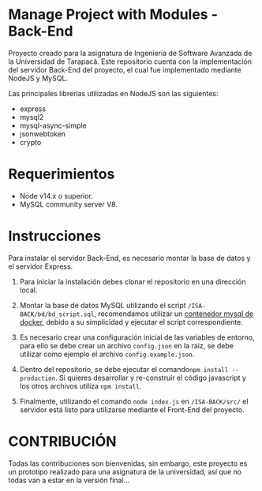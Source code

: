 # Manage Project with Modules - Back-End

Proyecto creado para la asignatura de Ingeniería de Software Avanzada de la Universidad de Tarapacá. Este repositorio cuenta con la implementación del servidor Back-End del proyecto, el cual fue implementado mediante NodeJS y MySQL.

Las principales librerías utilizadas en NodeJS son las siguientes:

* express
* mysql2
* mysql-async-simple
* jsonwebtoken
* crypto

# Requerimientos

* Node v14.x o superior.
* MySQL community server V8.

# Instrucciones

Para instalar el servidor Back-End, es necesario montar la base de datos y el servidor Express.

1. Para iniciar la instalación debes clonar el repositorio en una dirección local. 

2. Montar la base de datos MySQL utilizando el script `/ISA-BACK/bd/bd_script.sql`, recomendamos utilizar un [contenedor mysql de docker](https://hub.docker.com/_/mysql), debido a su simplicidad y ejecutar el script correspondiente.

3. Es necesario crear una configuración inicial de las variables de entorno, para ello se debe crear un archivo `config.json` en la raiz, se debe utilizar como ejemplo el archivo `config.example.json`.

4. Dentro del repositorio, se debe ejecutar el comando`npm install --production`. Si quieres desarrollar y re-construir el código javascript y los otros archivos utiliza `npm install`.

5. Finalmente, utilizando el comando `node index.js` en `/ISA-BACK/src/` el servidor está listo para utilizarse mediante el Front-End del proyecto.

# CONTRIBUCIÓN

Todas las contribuciones son bienvenidas, sin embargo, este proyecto es un prototipo realizado para una asignatura de la universidad, así que no todas van a estar en la versión final...